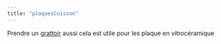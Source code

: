 ```yaml
---
title: "plaquesCuisson"
---
```


Prendre un [grattoir](notes/nettoyage/grattoirPlaque.md) aussi cela est utile pour les plaque en vitrocéramique